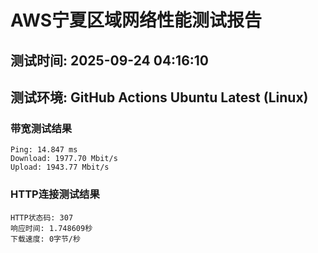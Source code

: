 # AWS宁夏区域网络性能测试报告
## 测试时间: 2025-09-24 04:16:10
## 测试环境: GitHub Actions Ubuntu Latest (Linux)

### 带宽测试结果
```
Ping: 14.847 ms
Download: 1977.70 Mbit/s
Upload: 1943.77 Mbit/s
```

### HTTP连接测试结果
```
HTTP状态码: 307
响应时间: 1.748609秒
下载速度: 0字节/秒
```

